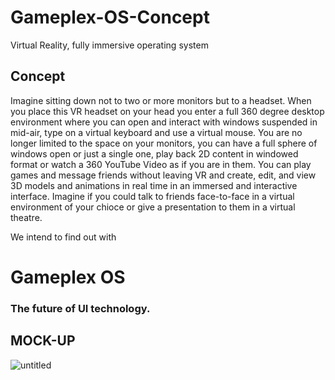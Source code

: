 # Gameplex-OS-Concept
Virtual Reality, fully immersive operating system


## Concept
 Imagine sitting down not to two or more monitors but to a headset. When you place this VR headset on your head you enter a full 360 degree desktop environment where you can open and interact with windows suspended in mid-air, type on a virtual keyboard and use a virtual mouse. You are no longer limited to the space on your monitors, you can have a full sphere of windows open or just a single one, play back 2D content in windowed format or watch a 360 YouTube Video as if you are in them. You can play games and message friends without leaving VR and create, edit, and view 3D models and animations in real time in an immersed and interactive interface. Imagine if you could talk to friends face-to-face in a virtual environment of your chioce or give a presentation to them in a virtual theatre.

We intend to find out with
 
# Gameplex OS
### The future of UI technology.


## MOCK-UP
![untitled](https://user-images.githubusercontent.com/34868944/148694194-0248de0b-d798-4003-97f9-a5104f899f65.png)
